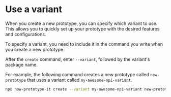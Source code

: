 # Use a variant

When you create a new prototype, you can specify which variant to use. This allows you to quickly set up your prototype with the desired features and configurations.

To specify a variant, you need to include it in the command you write when you create a new prototype. 

After the `create` command, enter `--variant`, followed by the variant's package name.

For example, the following command creates a new prototype called `new-prototype` that uses a variant called `my-awesome-npi-variant`.

```bash
npx now-prototype-it create --variant my-awesome-npi-variant new-prototype
```
